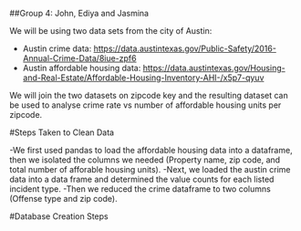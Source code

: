 ##Group 4: John, Ediya and Jasmina

We will be using two data sets from the city of Austin:
* Austin crime data: https://data.austintexas.gov/Public-Safety/2016-Annual-Crime-Data/8iue-zpf6
* Austin affordable housing data: https://data.austintexas.gov/Housing-and-Real-Estate/Affordable-Housing-Inventory-AHI-/x5p7-qyuv

We will join the two datasets on zipcode key and the resulting dataset can be used to analyse crime rate vs number of affordable housing units per zipcode.

#Steps Taken to Clean Data

-We first used pandas to load the affordable housing data into a dataframe, then we isolated the columns we needed (Property name, zip code, and total number of afforable housing units).
-Next, we loaded the austin crime data into a data frame and determined the value counts for each listed incident type. 
-Then we reduced the crime dataframe to two columns (Offense type and zip code).

#Database Creation Steps

